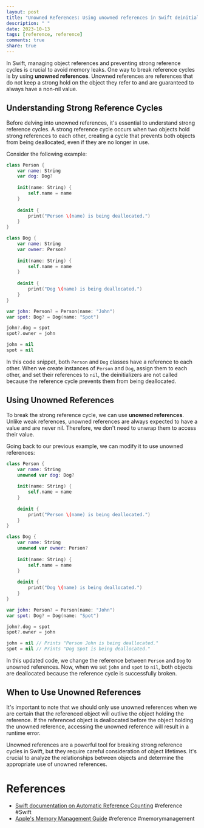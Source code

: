 ```yaml
---
layout: post
title: "Unowned References: Using unowned references in Swift deinitialization"
description: " "
date: 2023-10-13
tags: [reference, reference]
comments: true
share: true
---
```


In Swift, managing object references and preventing strong reference cycles is crucial to avoid memory leaks. One way to break reference cycles is by using **unowned references**. Unowned references are references that do not keep a strong hold on the object they refer to and are guaranteed to always have a non-nil value.

## Understanding Strong Reference Cycles

Before delving into unowned references, it's essential to understand strong reference cycles. A strong reference cycle occurs when two objects hold strong references to each other, creating a cycle that prevents both objects from being deallocated, even if they are no longer in use.

Consider the following example:

```swift
class Person {
    var name: String
    var dog: Dog?
    
    init(name: String) {
        self.name = name
    }
    
    deinit {
        print("Person \(name) is being deallocated.")
    }
}

class Dog {
    var name: String
    var owner: Person?
    
    init(name: String) {
        self.name = name
    }
    
    deinit {
        print("Dog \(name) is being deallocated.")
    }
}

var john: Person? = Person(name: "John")
var spot: Dog? = Dog(name: "Spot")

john?.dog = spot
spot?.owner = john

john = nil
spot = nil
```

In this code snippet, both `Person` and `Dog` classes have a reference to each other. When we create instances of `Person` and `Dog`, assign them to each other, and set their references to `nil`, the deinitializers are not called because the reference cycle prevents them from being deallocated.

## Using Unowned References

To break the strong reference cycle, we can use **unowned references**. Unlike weak references, unowned references are always expected to have a value and are never nil. Therefore, we don't need to unwrap them to access their value.

Going back to our previous example, we can modify it to use unowned references:

```swift
class Person {
    var name: String
    unowned var dog: Dog?
    
    init(name: String) {
        self.name = name
    }
    
    deinit {
        print("Person \(name) is being deallocated.")
    }
}

class Dog {
    var name: String
    unowned var owner: Person?
    
    init(name: String) {
        self.name = name
    }
    
    deinit {
        print("Dog \(name) is being deallocated.")
    }
}

var john: Person? = Person(name: "John")
var spot: Dog? = Dog(name: "Spot")

john?.dog = spot
spot?.owner = john

john = nil // Prints "Person John is being deallocated."
spot = nil // Prints "Dog Spot is being deallocated."
```

In this updated code, we change the reference between `Person` and `Dog` to unowned references. Now, when we set `john` and `spot` to `nil`, both objects are deallocated because the reference cycle is successfully broken.

## When to Use Unowned References

It's important to note that we should only use unowned references when we are certain that the referenced object will outlive the object holding the reference. If the referenced object is deallocated before the object holding the unowned reference, accessing the unowned reference will result in a runtime error.

Unowned references are a powerful tool for breaking strong reference cycles in Swift, but they require careful consideration of object lifetimes. It's crucial to analyze the relationships between objects and determine the appropriate use of unowned references.

# References
- [Swift documentation on Automatic Reference Counting](https://docs.swift.org/swift-book/LanguageGuide/AutomaticReferenceCounting.html) #reference #Swift
- [Apple's Memory Management Guide](https://developer.apple.com/library/archive/documentation/Cocoa/Conceptual/MemoryMgmt/Articles/MemoryMgmt.html) #reference #memorymanagement